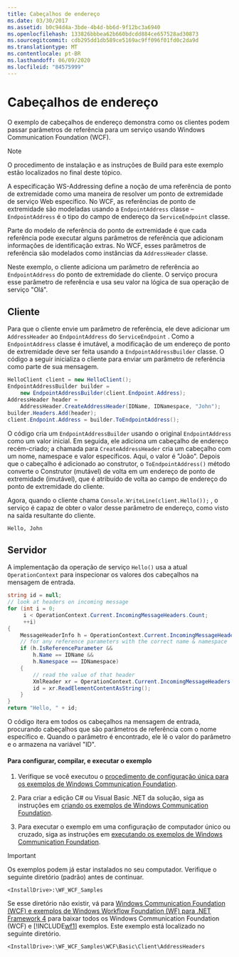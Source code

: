 ```yaml
---
title: Cabeçalhos de endereço
ms.date: 03/30/2017
ms.assetid: b0c94d4a-3bde-4b4d-bb6d-9f12bc3a6940
ms.openlocfilehash: 133826bbbea62b660bdcdd884ce657528ad30873
ms.sourcegitcommit: cdb295dd1db589ce5169ac9ff096f01fd0c2da9d
ms.translationtype: MT
ms.contentlocale: pt-BR
ms.lasthandoff: 06/09/2020
ms.locfileid: "84575999"
---
```

# <a name="address-headers"></a>Cabeçalhos de endereço

O exemplo de cabeçalhos de endereço demonstra como os clientes podem passar parâmetros de referência para um serviço usando Windows Communication Foundation (WCF).

> [!NOTE]
> O procedimento de instalação e as instruções de Build para este exemplo estão localizados no final deste tópico.

A especificação WS-Addressing define a noção de uma referência de ponto de extremidade como uma maneira de resolver um ponto de extremidade de serviço Web específico. No WCF, as referências de ponto de extremidade são modeladas usando a `EndpointAddress` classe – `EndpointAddress` é o tipo do campo de endereço da `ServiceEndpoint` classe.

Parte do modelo de referência do ponto de extremidade é que cada referência pode executar alguns parâmetros de referência que adicionam informações de identificação extras. No WCF, esses parâmetros de referência são modelados como instâncias da `AddressHeader` classe.

Neste exemplo, o cliente adiciona um parâmetro de referência ao `EndpointAddress` do ponto de extremidade do cliente. O serviço procura esse parâmetro de referência e usa seu valor na lógica de sua operação de serviço "Olá".

## <a name="client"></a>Cliente

Para que o cliente envie um parâmetro de referência, ele deve adicionar um `AddressHeader` ao `EndpointAddress` do `ServiceEndpoint` . Como a `EndpointAddress` classe é imutável, a modificação de um endereço de ponto de extremidade deve ser feita usando a `EndpointAddressBuilder` classe. O código a seguir inicializa o cliente para enviar um parâmetro de referência como parte de sua mensagem.

```csharp
HelloClient client = new HelloClient();
EndpointAddressBuilder builder =
    new EndpointAddressBuilder(client.Endpoint.Address);
AddressHeader header =
    AddressHeader.CreateAddressHeader(IDName, IDNamespace, "John");
builder.Headers.Add(header);
client.Endpoint.Address = builder.ToEndpointAddress();
```

O código cria um `EndpointAddressBuilder` usando o original `EndpointAddress` como um valor inicial. Em seguida, ele adiciona um cabeçalho de endereço recém-criado; a chamada para `CreateAddressHeader` cria um cabeçalho com um nome, namespace e valor específicos. Aqui, o valor é "João". Depois que o cabeçalho é adicionado ao construtor, o `ToEndpointAddress()` método converte o Construtor (mutável) de volta em um endereço de ponto de extremidade (imutável), que é atribuído de volta ao campo de endereço do ponto de extremidade do cliente.

Agora, quando o cliente chama `Console.WriteLine(client.Hello());` , o serviço é capaz de obter o valor desse parâmetro de endereço, como visto na saída resultante do cliente.

`Hello, John`

## <a name="server"></a>Servidor

A implementação da operação de serviço `Hello()` usa a atual `OperationContext` para inspecionar os valores dos cabeçalhos na mensagem de entrada.

```csharp
string id = null;
// look at headers on incoming message
for (int i = 0;
     i < OperationContext.Current.IncomingMessageHeaders.Count;
     ++i)
{
    MessageHeaderInfo h = OperationContext.Current.IncomingMessageHeaders[i];
    // for any reference parameters with the correct name & namespace
    if (h.IsReferenceParameter &&
        h.Name == IDName &&
        h.Namespace == IDNamespace)
    {
        // read the value of that header
        XmlReader xr = OperationContext.Current.IncomingMessageHeaders.GetReaderAtHeader(i);
        id = xr.ReadElementContentAsString();
    }
}
return "Hello, " + id;
```

O código itera em todos os cabeçalhos na mensagem de entrada, procurando cabeçalhos que são parâmetros de referência com o nome específico e. Quando o parâmetro é encontrado, ele lê o valor do parâmetro e o armazena na variável "ID".

#### <a name="to-set-up-build-and-run-the-sample"></a>Para configurar, compilar, e executar o exemplo

1. Verifique se você executou o [procedimento de configuração única para os exemplos de Windows Communication Foundation](one-time-setup-procedure-for-the-wcf-samples.md).

2. Para criar a edição C# ou Visual Basic .NET da solução, siga as instruções em [criando os exemplos de Windows Communication Foundation](building-the-samples.md).

3. Para executar o exemplo em uma configuração de computador único ou cruzado, siga as instruções em [executando os exemplos de Windows Communication Foundation](running-the-samples.md).

> [!IMPORTANT]
> Os exemplos podem já estar instalados no seu computador. Verifique o seguinte diretório (padrão) antes de continuar.
>
> `<InstallDrive>:\WF_WCF_Samples`
>
> Se esse diretório não existir, vá para [Windows Communication Foundation (WCF) e exemplos de Windows Workflow Foundation (WF) para .NET Framework 4](https://www.microsoft.com/download/details.aspx?id=21459) para baixar todos os Windows Communication Foundation (WCF) e [!INCLUDE[wf1](../../../../includes/wf1-md.md)] exemplos. Este exemplo está localizado no seguinte diretório.
>
> `<InstallDrive>:\WF_WCF_Samples\WCF\Basic\Client\AddressHeaders`

